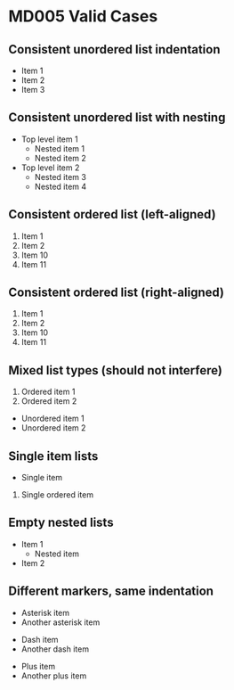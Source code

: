 # MD005 Valid Cases

## Consistent unordered list indentation

* Item 1
* Item 2
* Item 3

## Consistent unordered list with nesting

* Top level item 1
  * Nested item 1
  * Nested item 2
* Top level item 2
  * Nested item 3
  * Nested item 4

## Consistent ordered list (left-aligned)

1. Item 1
2. Item 2
10. Item 10
11. Item 11

## Consistent ordered list (right-aligned)

 1. Item 1
 2. Item 2
10. Item 10
11. Item 11

## Mixed list types (should not interfere)

1. Ordered item 1
2. Ordered item 2

* Unordered item 1
* Unordered item 2

## Single item lists

* Single item

1. Single ordered item

## Empty nested lists

* Item 1
  * Nested item
* Item 2

## Different markers, same indentation

* Asterisk item
* Another asterisk item

- Dash item
- Another dash item

+ Plus item
+ Another plus item